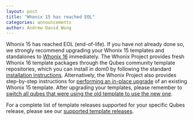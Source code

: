 ```yaml
---
layout: post
title: "Whonix 15 has reached EOL"
categories: announcements
author: Andrew David Wong
---
```


Whonix 15 has reached EOL (end-of-life). If you have not already done
so, we strongly recommend upgrading your Whonix 15 templates and
standalones to [Whonix 16] immediately. The Whonix Project provides
fresh Whonix 16 template packages through the Qubes community template
repositories, which you can install in dom0 by following the standard
[installation instructions]. Alternatively, the Whonix Project also
provides step-by-step instructions for [performing an in-place upgrade]
of an existing Whonix 15 template. After upgrading your templates,
please remember to [switch all qubes that were using the old template
to use the new one][switching].

For a complete list of template releases supported for your specific
Qubes release, please see our [supported template releases].


[Whonix 16]: /news/2021/09/30/whonix-16-template-available/
[installation instructions]: https://www.whonix.org/wiki/Qubes/Install
[performing an in-place upgrade]: https://www.whonix.org/wiki/Release_Upgrade_Whonix_15_to_Whonix_16
[switching]: https://qubes-doc-rst.readthedocs.io/en/latest/user/templates/templates.html#switching
[supported template releases]: https://qubes-doc-rst.readthedocs.io/en/latest/user/downloading-installing-upgrading/supported-releases.html#templates
